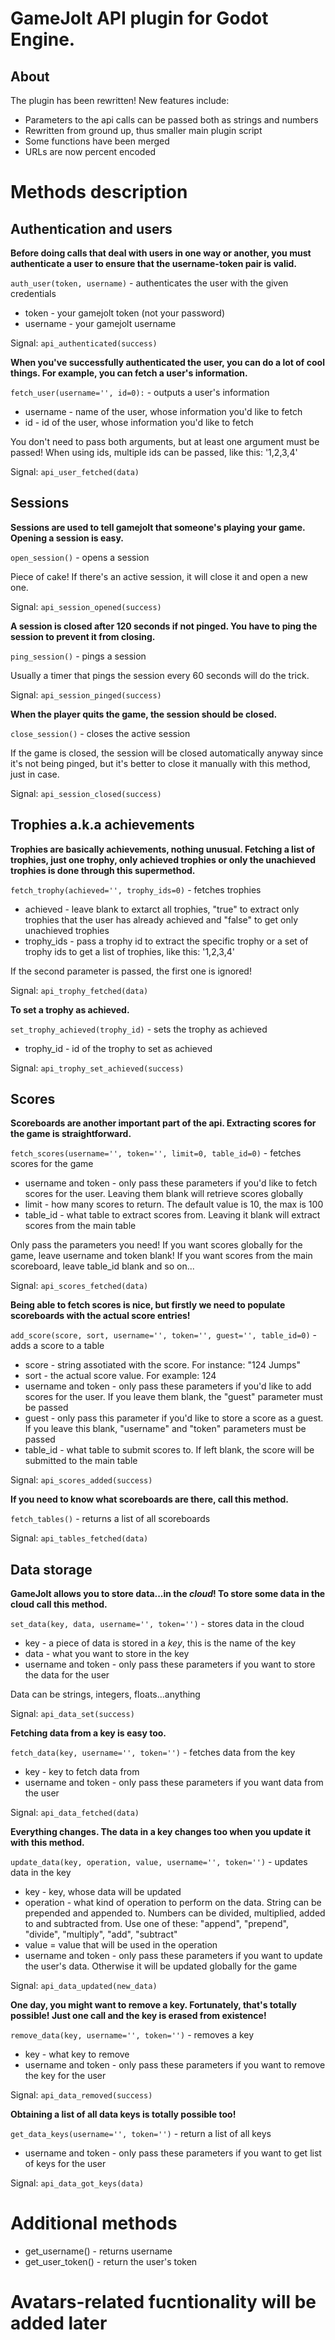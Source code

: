 # GameJolt API plugin for Godot Engine.

## About
The plugin has been rewritten! New features include:
* Parameters to the api calls can be passed both as strings and numbers
* Rewritten from ground up, thus smaller main plugin script
* Some functions have been merged
* URLs are now percent encoded

# Methods description

## Authentication and users
**Before doing calls that deal with users in one way or another, you must authenticate a user to ensure that the username-token pair is valid.**

`auth_user(token, username)` - authenticates the user with the given credentials
* token - your gamejolt token (not your password)
* username - your gamejolt username

Signal: `api_authenticated(success)`

**When you've successfully authenticated the user, you can do a lot of cool things. For example, you can fetch a user's information.**

`fetch_user(username='', id=0):` - outputs a user's information
* username - name of the user, whose information you'd like to fetch
* id - id of the user, whose information you'd like to fetch

You don't need to pass both arguments, but at least one argument must be passed! When using ids, multiple ids can be passed, like this: '1,2,3,4'

Signal: `api_user_fetched(data)`
## Sessions
**Sessions are used to tell gamejolt that someone's playing your game. Opening a session is easy.**

`open_session()` - opens a session

Piece of cake! If there's an active session, it will close it and open a new one.

Signal: `api_session_opened(success)`

**A session is closed after 120 seconds if not pinged. You have to ping the session to prevent it from closing.**

`ping_session()` - pings a session

Usually a timer that pings the session every 60 seconds will do the trick.

Signal: `api_session_pinged(success)`

**When the player quits the game, the session should be closed.**

`close_session()` - closes the active session

If the game is closed, the session will be closed automatically anyway since it's not being pinged, but it's better to close it manually with this method, just in case.

Signal: `api_session_closed(success)`
## Trophies a.k.a achievements
**Trophies are basically achievements, nothing unusual. Fetching a list of trophies, just one trophy, only achieved trophies or only the unachieved trophies is done through this supermethod.**

`fetch_trophy(achieved='', trophy_ids=0)` - fetches trophies
* achieved - leave blank to extarct all trophies, "true" to extract only trophies that the user has already achieved and "false" to get only unachieved trophies
* trophy_ids - pass a trophy id to extract the specific trophy or a set of trophy ids to get a list of trophies, like this: '1,2,3,4'

If the second parameter is passed, the first one is ignored!

Signal: `api_trophy_fetched(data)`

**To set a trophy as achieved.**

`set_trophy_achieved(trophy_id)` - sets the trophy as achieved
* trophy_id - id of the trophy to set as achieved

Signal: `api_trophy_set_achieved(success)`

## Scores
**Scoreboards are another important part of the api. Extracting scores for the game is straightforward.**

`fetch_scores(username='', token='', limit=0, table_id=0)` - fetches scores for the game
* username and token - only pass these parameters if you'd like to fetch scores for the user. Leaving them blank will retrieve scores globally
* limit - how many scores to return. The default value is 10, the max is 100
* table_id - what table to extract scores from. Leaving it blank will extract scores from the main table

Only pass the parameters you need! If you want scores globally for the game, leave username and token blank! If you want scores from the main scoreboard, leave table_id blank and so on...

Signal: `api_scores_fetched(data)`

**Being able to fetch scores is nice, but firstly we need to populate scoreboards with the actual score entries!**

`add_score(score, sort, username='', token='', guest='', table_id=0)` - adds a score to a table
* score - string assotiated with the score. For instance: "124 Jumps"
* sort - the actual score value. For example: 124
* username and token - only pass these parameters if you'd like to add scores for the user. If you leave them blank, the "guest" parameter must be passed
* guest - only pass this parameter if you'd like to store a score as a guest. If you leave this blank, "username" and "token" parameters must be passed
* table_id - what table to submit scores to. If left blank, the score will be submitted to the main table

Signal: `api_scores_added(success)`

**If you need to know what scoreboards are there, call this method.**

`fetch_tables()` - returns a list of all scoreboards

Signal: `api_tables_fetched(data)`

## Data storage
**GameJolt allows you to store data...in the *cloud*! To store some data in the cloud call this method.**

`set_data(key, data, username='', token='')` - stores data in the cloud
* key - a piece of data is stored in a *key*, this is the name of the key
* data - what you want to store in the key
* username and token - only pass these parameters if you want to store the data for the user

Data can be strings, integers, floats...anything

Signal: `api_data_set(success)`

**Fetching data from a key is easy too.**

`fetch_data(key, username='', token='')` - fetches data from the key
* key - key to fetch data from
* username and token - only pass these parameters if you want data from the user

Signal: `api_data_fetched(data)`

**Everything changes. The data in a key changes too when you update it with this method.**

`update_data(key, operation, value, username='', token='')` - updates data in the key
* key - key, whose data will be updated
* operation - what kind of operation to perform on the data. String can be prepended and appended to. Numbers can be divided, multiplied, added to and subtracted from. Use one of these: "append", "prepend", "divide", "multiply", "add", "subtract"
* value = value that will be used in the operation
* username and token - only pass these parameters if you want to update the user's data. Otherwise it will be updated globally for the game

Signal: `api_data_updated(new_data)`

**One day, you might want to remove a key. Fortunately, that's totally possible! Just one call and the key is erased from existence!**

`remove_data(key, username='', token='')` - removes a key
* key - what key to remove
* username and token - only pass these parameters if you want to remove the key for the user

Signal: `api_data_removed(success)`

**Obtaining a list of all data keys is totally possible too!**

`get_data_keys(username='', token='')` - return a list of all keys
* username and token - only pass these parameters if you want to get list of keys for the user

Signal: `api_data_got_keys(data)`

# Additional methods

* get_username() - returns username
* get_user_token() - return the user's token

# Avatars-related fucntionality will be added later

